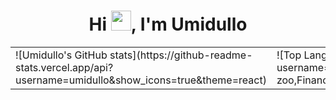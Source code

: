 <h1 align="center">Hi <img src="https://media.giphy.com/media/hvRJCLFzcasrR4ia7z/giphy.gif" width="32px">, I'm Umidullo</h1>

<!-- ![Umidullo's GitHub stats](https://github-readme-stats.vercel.app/api?username=umidullo&show_icons=true&theme=react)

![Top Langs](https://github-readme-stats.vercel.app/api/top-langs/?username=umidullo&layout=compact&langs_count=10&hide=Jupyter%20Notebook&exclude_repo=online-zoo,Finance-Consult-Tashkent&theme=react) -->

<table>
  <tr>
    <td>![Umidullo's GitHub stats](https://github-readme-stats.vercel.app/api?username=umidullo&show_icons=true&theme=react)</td>
    <td>![Top Langs](https://github-readme-stats.vercel.app/api/top-langs/?username=umidullo&layout=compact&langs_count=10&hide=Jupyter%20Notebook&exclude_repo=online-zoo,Finance-Consult-Tashkent&theme=react)</td>
  </tr>
</table>
